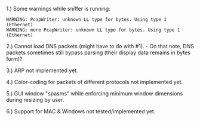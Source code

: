 1.) Some warnings while sniffer is running:
```
WARNING: PcapWriter: unknown LL type for bytes. Using type 1 (Ethernet)
WARNING: more PcapWriter: unknown LL type for bytes. Using type 1 (Ethernet)
```

2.) Cannot load DNS packets (might have to do with #1).
    - On that note, DNS packets sometimes still bypass parsing (their display data remains in bytes form)?

3.) ARP not implemented yet.

4.) Color-coding for packets of different protocols not implemented yet.

5.) GUI window "spasms" while enforcing minimum window dimensions during resizing by user.

6.) Support for MAC & Windows not tested/implemented yet.
